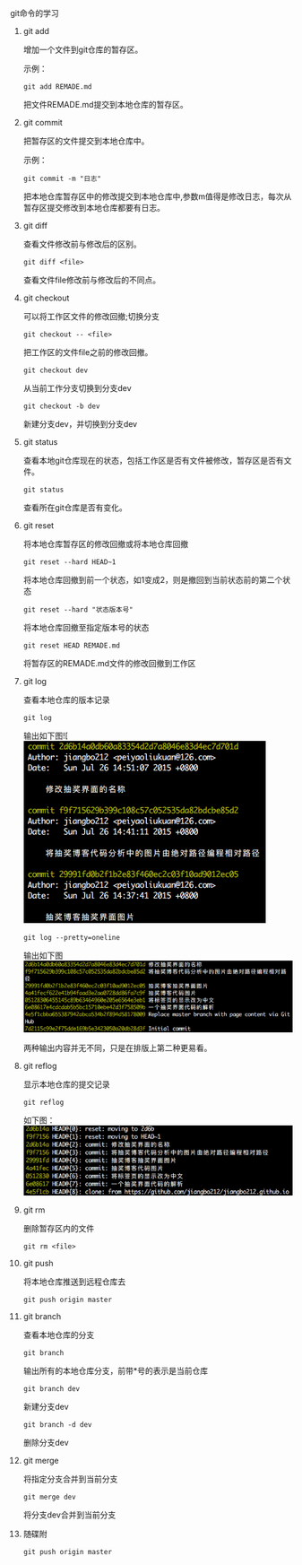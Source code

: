 git命令的学习

1. git add
   
   增加一个文件到git仓库的暂存区。
   
   示例：
   
   ``` shell
   git add REMADE.md
   ```
   
   把文件REMADE.md提交到本地仓库的暂存区。
   
2. git commit
   
   把暂存区的文件提交到本地仓库中。
   
   示例：
   
   ``` shell
   git commit -m "日志"
   ```
   
   把本地仓库暂存区中的修改提交到本地仓库中,参数m值得是修改日志，每次从暂存区提交修改到本地仓库都要有日志。
   
3. git diff
   
   查看文件修改前与修改后的区别。
   
   ``` shell
   git diff <file>
   ```
   
   查看文件file修改前与修改后的不同点。
   
4. git checkout
   
   可以将工作区文件的修改回撤;切换分支
   
   ``` shell
   git checkout -- <file>
   ```
   
   把工作区的文件file之前的修改回撤。
   
   ``` shell
   git checkout dev
   ```
   
   从当前工作分支切换到分支dev
   
   ``` 
   git checkout -b dev
   ```
   
   新建分支dev，并切换到分支dev
   
5. git status
   
   查看本地git仓库现在的状态，包括工作区是否有文件被修改，暂存区是否有文件。
   
   ``` shell
   git status
   ```
   
   查看所在git仓库是否有变化。
   
6. git reset
   
   将本地仓库暂存区的修改回撤或将本地仓库回撤
   
   ``` shell
   git reset --hard HEAD~1
   ```
   
   将本地仓库回撤到前一个状态，如1变成2，则是撤回到当前状态前的第二个状态
   
   ``` shell
   git reset --hard "状态版本号"
   ```
   
   将本地仓库回撤至指定版本号的状态
   
   ``` shell
   git reset HEAD REMADE.md
   ```
   
   将暂存区的REMADE.md文件的修改回撤到工作区
   
7. git log
   
   查看本地仓库的版本记录
   
   ``` shell
   git log
   ```
   
   输出如下图![ ![git_log](../images/git/git_log.png)
   
   ``` shell
   git log --pretty=oneline
   ```
   
   输出如下图![git_log_pretty](../images/git/git_log_pretty.png)
   
   两种输出内容并无不同，只是在排版上第二种更易看。
   
8. git reflog
   
   显示本地仓库的提交记录
   
   ``` shell
   git reflog
   ```
   
   如下图：![git_reflog](../images/git/git_reflog.png)
   
9. git rm
   
   删除暂存区内的文件
   
   ``` shell
   git rm <file>
   ```
   
10. git push
    
    将本地仓库推送到远程仓库去
    
    ``` shell
    git push origin master
    ```
    
11. git branch
    
    查看本地仓库的分支
    
    ``` shell
    git branch
    ```
    
    输出所有的本地仓库分支，前带*号的表示是当前仓库
    
    ``` shell
    git branch dev
    ```
    
    新建分支dev
    
    ``` shell
    git branch -d dev
    ```
    
    删除分支dev
    
12. git merge
    
    将指定分支合并到当前分支
    
    ``` shell
    git merge dev
    ```
    
    将分支dev合并到当前分支
    
13. 随碟附
    
    ``` shell
    git push origin master
    ```